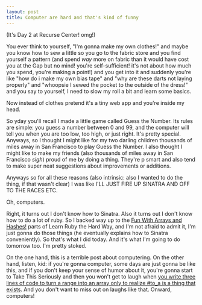 ```yaml
---
layout: post
title: Computer are hard and that's kind of funny
---
```


(It's Day 2 at Recurse Center! omg!)

You ever think to yourself, "I'm gonna make my own clothes!" and maybe you know how to sew a little so you go to the fabric store and you find yourself a pattern (and spend *way* more on fabric than it would have cost you at the Gap but no mind! you're self-sufficient! it's not about how much you spend, you're making a point!) and you get into it and suddenly you're like "how do i make my own bias tape" and "why are these darts not laying properly" and "whoopsie I sewed the pocket to the outside of the dress!" and you say to yourself, I need to slow my roll a bit and learn some basics.

Now instead of clothes pretend it's a tiny web app and you're inside my head.

So yday you'll recall I made a little game called Guess the Number. Its rules are simple: you guess a number between 0 and 99, and the computer will tell you when you are too low, too high, or just right. It's pretty special. Anyways, so I thought I might like for my two darling children thousands of miles away in San Francisco to play Guess the Number. I also thought I might like to make my friends (also thousands of miles away in San Francisco _sigh_) proud of me by doing a thing. They're p smart and also tend to make super neat suggestions about improvements or additions.

Anyways so for all these reasons (also intrinsic: also I wanted to do the thing, if that wasn't clear) I was like I'LL JUST FIRE UP SINATRA AND OFF TO THE RACES ETC.

Oh, computers.

Right, it turns out I don't know how to Sinatra. Also it turns out I don't know how to do a lot of ruby. So I backed way up to the [Fun With Arrays and Hashes!](http://learnrubythehardway.org/book/ex39.html) parts of Learn Ruby the Hard Way, and I'm not afraid to admit it, I'm just gonna do those things (he eventually explains how to Sinatra conveniently). So that's what I did today. And it's what I'm going to do tomorrow too. I'm pretty stoked.

On the one hand, this is a terrible post about computering. On the other hand, listen, kid: if you're gonna computer, some days are just gonna be like this, and if you don't keep your sense of humor about it, you're gonna start to Take This Seriously and then you won't get to laugh when [you write three lines of code to turn a range into an array only to realize #to_a is a thing that exists](https://twitter.com/anyharder/status/603672731939434497). And you don't want to miss out on laughs like that. Onward, computers!